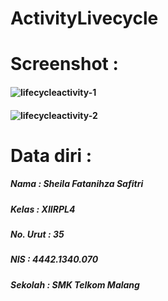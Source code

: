 # ActivityLivecycle
# Screenshot : 
#### ![lifecycleactivity-1](https://cloud.githubusercontent.com/assets/22464424/20254135/fa116a8e-aa63-11e6-82f2-7c3b3a3ae46a.png)
#### ![lifecycleactivity-2](https://cloud.githubusercontent.com/assets/22464424/20254136/fa158af6-aa63-11e6-8355-3358bb42243c.png)
# Data diri :
##### Nama : Sheila Fatanihza Safitri
##### Kelas : XIIRPL4
##### No. Urut : 35
##### NIS : 4442.1340.070
##### Sekolah : SMK Telkom Malang
